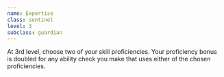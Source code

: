 ```yaml
---
name: Expertise
class: sentinel
level: 3
subclass: guardian
---
```

At 3rd level, choose two of your skill proficiencies. Your proficiency bonus is doubled for any ability check you make that uses either
of the chosen proficiencies.
